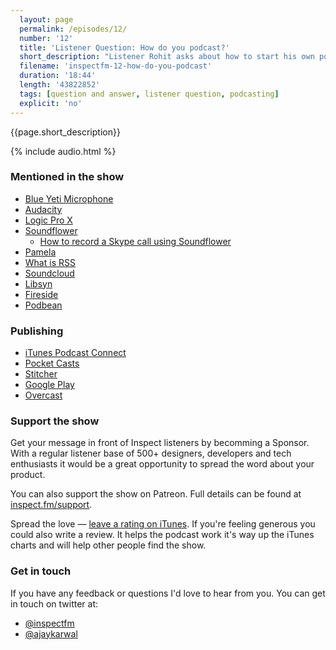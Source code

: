 ```yaml
---
  layout: page
  permalink: /episodes/12/
  number: '12'
  title: 'Listener Question: How do you podcast?'
  short_description: "Listener Rohit asks about how to start his own podcast and what are the minimum requirements. I talk about the equipment and software I use and what is involved in recording an episode."
  filename: 'inspectfm-12-how-do-you-podcast'
  duration: '18:44'
  length: '43822852'
  tags: [question and answer, listener question, podcasting]
  explicit: 'no'
---
```


{{page.short_description}}

{% include audio.html %}

### Mentioned in the show

- [Blue Yeti Microphone](http://amzn.to/2uOOZGj)
- [Audacity](http://www.audacityteam.org/)
- [Logic Pro X](https://www.apple.com/uk/logic-pro/)
- [Soundflower](https://github.com/mattingalls/Soundflower)
  - [How to record a Skype call using Soundflower](http://www.addictivetips.com/mac-os/record-audio-from-skype-calls-high-quality-mac/)
- [Pamela](http://www.pamela.biz/)
- [What is RSS](http://www.whatisrss.com/)
- [Soundcloud](https://soundcloud.com/)
- [Libsyn](https://www.libsyn.com/)
- [Fireside](https://fireside.fm/)
- [Podbean](https://podbean.com/)

### Publishing
- [iTunes Podcast Connect](https://podcastsconnect.apple.com/)
- [Pocket Casts](http://www.pocketcasts.com/submit)
- [Stitcher](http://www.stitcher.com/content-providers)
- [Google Play](https://play.google.com/music/podcasts/publish?u=0#)
- [Overcast](https://twitter.com/overcastfm/status/489451064563740672?lang=en)

### Support the show

Get your message in front of Inspect listeners by becomming a Sponsor. With a regular listener base of 500+ designers, developers and tech enthusiasts it would be a great opportunity to spread the word about your product.

You can also support the show on Patreon. Full details can be found at [inspect.fm/support](http://inspect.fm/support/).

Spread the love &mdash; <a target="_blank" href="{{ site.feeds.itunes }}">leave a rating on iTunes</a>. If you're feeling generous you could also write a review. It helps the podcast work it's way up the iTunes charts and will help other people find the show.


### Get in touch

If you have any feedback or questions I'd love to hear from you. You can get in touch on twitter at:

- [@inspectfm](http://twitter.com/inspectfm)
- [@ajaykarwal](http://twitter.com/ajaykarwal)
